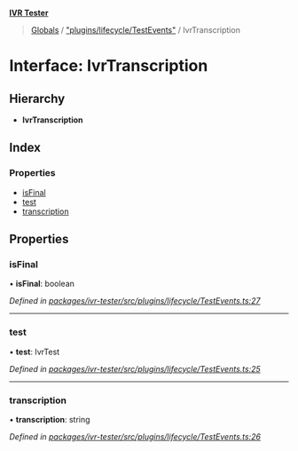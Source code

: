 **[IVR Tester](../README.md)**

> [Globals](../README.md) / ["plugins/lifecycle/TestEvents"](../modules/_plugins_lifecycle_testevents_.md) / IvrTranscription

# Interface: IvrTranscription

## Hierarchy

* **IvrTranscription**

## Index

### Properties

* [isFinal](_plugins_lifecycle_testevents_.ivrtranscription.md#isfinal)
* [test](_plugins_lifecycle_testevents_.ivrtranscription.md#test)
* [transcription](_plugins_lifecycle_testevents_.ivrtranscription.md#transcription)

## Properties

### isFinal

•  **isFinal**: boolean

*Defined in [packages/ivr-tester/src/plugins/lifecycle/TestEvents.ts:27](https://github.com/SketchingDev/ivr-tester/blob/44e6705/packages/ivr-tester/src/plugins/lifecycle/TestEvents.ts#L27)*

___

### test

•  **test**: IvrTest

*Defined in [packages/ivr-tester/src/plugins/lifecycle/TestEvents.ts:25](https://github.com/SketchingDev/ivr-tester/blob/44e6705/packages/ivr-tester/src/plugins/lifecycle/TestEvents.ts#L25)*

___

### transcription

•  **transcription**: string

*Defined in [packages/ivr-tester/src/plugins/lifecycle/TestEvents.ts:26](https://github.com/SketchingDev/ivr-tester/blob/44e6705/packages/ivr-tester/src/plugins/lifecycle/TestEvents.ts#L26)*
